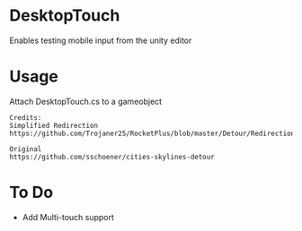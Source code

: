 # DesktopTouch
Enables testing mobile input from the unity editor

# Usage
Attach DesktopTouch.cs to a gameobject

    Credits: 
    Simplified Redirection 
    https://github.com/Trojaner25/RocketPlus/blob/master/Detour/RedirectionHelper.cs
  
    Original
    https://github.com/sschoener/cities-skylines-detour

# To Do 
- Add Multi-touch support

